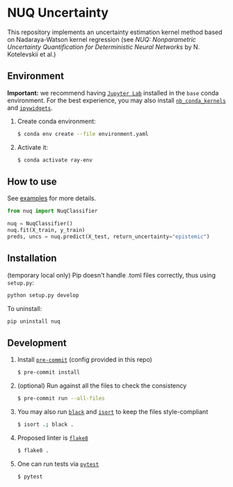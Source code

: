 # NUQ Uncertainty

This repository implements an uncertainty estimation kernel method based on Nadaraya-Watson kernel regression (see *NUQ: Nonparametric Uncertainty Quantification for Deterministic Neural Networks* by N. Kotelevskii et al.)

## Environment

**Important:** we recommend having [`Jupyter Lab`](https://jupyterlab.readthedocs.io/en/stable/getting_started/installation.html) installed in the `base` conda environment. For the best experience, you may also install [`nb_conda_kernels`](https://github.com/Anaconda-Platform/nb_conda_kernels) and [`ipywidgets`](https://ipywidgets.readthedocs.io/en/latest/user_install.html#installing-in-jupyterlab-3-0).

1. Create conda environment:
   ```bash
   $ conda env create --file environment.yaml
   ```
2. Activate it:
   ```bash
   $ conda activate ray-env
   ```

## How to use
See [examples](examples/example.ipynb) for more details.

```python
from nuq import NuqClassifier

nuq = NuqClassifier()
nuq.fit(X_train, y_train)
preds, uncs = nuq.predict(X_test, return_uncertainty="epistemic")
```

## Installation
(temporary local only)
Pip doesn't handle .toml files correctly, thus using `setup.py`:
```bash
python setup.py develop
```

To uninstall:
```bash
pip uninstall nuq
```

## Development

1. Install [`pre-commit`](https://pre-commit.com/#3-install-the-git-hook-scripts) (config provided in this repo)
   ```bash
   $ pre-commit install
   ```
2. (optional) Run against all the files to check the consistency
   ```bash
   $ pre-commit run --all-files
   ```
3. You may also run [`black`](https://github.com/psf/black) and [`isort`](https://github.com/PyCQA/isort) to keep the files style-compliant
   ```bash
   $ isort .; black .
   ```
4. Proposed linter is [`flake8`](https://flake8.pycqa.org/en/latest/)
   ```bash
   $ flake8 .
   ```
5. One can run tests via [`pytest`](https://pytest.org/)
   ```bash
   $ pytest
   ```
